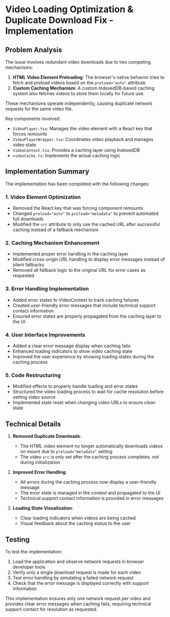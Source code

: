 # Video Loading Optimization & Duplicate Download Fix - Implementation

## Problem Analysis

The issue involves redundant video downloads due to two competing mechanisms:

1. **HTML Video Element Preloading**: The browser's native behavior tries to fetch and preload videos based on the `preload="auto"` attribute.
2. **Custom Caching Mechanism**: A custom IndexedDB-based caching system also fetches videos to store them locally for future use.

These mechanisms operate independently, causing duplicate network requests for the same video file.

Key components involved:
- `VideoPlayer.tsx`: Manages the video element with a React key that forces remounts
- `VideoPlayerWrapper.tsx`: Coordinates video playback and manages video state
- `VideoContext.tsx`: Provides a caching layer using IndexedDB
- `videoCache.ts`: Implements the actual caching logic

## Implementation Summary

The implementation has been completed with the following changes:

### 1. Video Element Optimization
- Removed the React key that was forcing component remounts
- Changed `preload="auto"` to `preload="metadata"` to prevent automated full downloads
- Modified the `src` attribute to only use the cached URL after successful caching instead of a fallback mechanism

### 2. Caching Mechanism Enhancement
- Implemented proper error handling in the caching layer
- Modified cross-origin URL handling to display error messages instead of silent fallbacks
- Removed all fallback logic to the original URL for error cases as requested

### 3. Error Handling Implementation
- Added error states to VideoContext to track caching failures
- Created user-friendly error messages that include technical support contact information
- Ensured error states are properly propagated from the caching layer to the UI

### 4. User Interface Improvements
- Added a clear error message display when caching fails
- Enhanced loading indicators to show video caching state
- Improved the user experience by showing loading states during the caching process

### 5. Code Restructuring
- Modified effects to properly handle loading and error states
- Structured the video loading process to wait for cache resolution before setting video source
- Implemented state reset when changing video URLs to ensure clean state

## Technical Details

1. **Removed Duplicate Downloads**:
   - The HTML video element no longer automatically downloads videos on mount due to `preload="metadata"` setting
   - The video `src` is only set after the caching process completes, not during initialization

2. **Improved Error Handling**:
   - All errors during the caching process now display a user-friendly message
   - The error state is managed in the context and propagated to the UI
   - Technical support contact information is provided in error messages

3. **Loading State Visualization**:
   - Clear loading indicators when videos are being cached
   - Visual feedback about the caching status to the user

## Testing

To test the implementation:
1. Load the application and observe network requests in browser developer tools
2. Verify only a single download request is made for each video
3. Test error handling by simulating a failed network request
4. Check that the error message is displayed correctly with support information

This implementation ensures only one network request per video and provides clear error messages when caching fails, requiring technical support contact for resolution as requested.